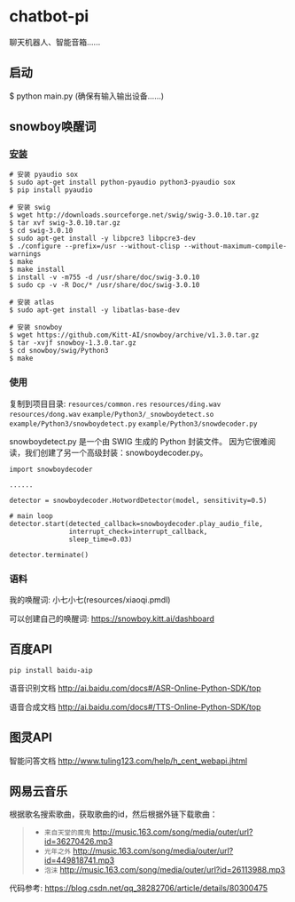 # chatbot-pi
聊天机器人、智能音箱......

## 启动
$ python main.py (确保有输入输出设备......)

## snowboy唤醒词
### [安装](https://github.com/Kitt-AI/snowboy)
```
# 安装 pyaudio sox
$ sudo apt-get install python-pyaudio python3-pyaudio sox
$ pip install pyaudio

# 安装 swig
$ wget http://downloads.sourceforge.net/swig/swig-3.0.10.tar.gz
$ tar xvf swig-3.0.10.tar.gz
$ cd swig-3.0.10
$ sudo apt-get install -y libpcre3 libpcre3-dev
$ ./configure --prefix=/usr --without-clisp --without-maximum-compile-warnings
$ make
$ make install
$ install -v -m755 -d /usr/share/doc/swig-3.0.10
$ sudo cp -v -R Doc/* /usr/share/doc/swig-3.0.10

# 安装 atlas
$ sudo apt-get install -y libatlas-base-dev

# 安装 snowboy
$ wget https://github.com/Kitt-AI/snowboy/archive/v1.3.0.tar.gz
$ tar -xvjf snowboy-1.3.0.tar.gz
$ cd snowboy/swig/Python3
$ make
```

### 使用
复制到项目目录:
`resources/common.res`
`resources/ding.wav`
`resources/dong.wav`
`example/Python3/_snowboydetect.so`
`example/Python3/snowboydetect.py`
`example/Python3/snowdecoder.py`

snowboydetect.py 是一个由 SWIG 生成的 Python 封装文件。
因为它很难阅读，我们创建了另一个高级封装：snowboydecoder.py。

```
import snowboydecoder

......

detector = snowboydecoder.HotwordDetector(model, sensitivity=0.5)

# main loop
detector.start(detected_callback=snowboydecoder.play_audio_file,
               interrupt_check=interrupt_callback,
               sleep_time=0.03)

detector.terminate()
```

### 语料
我的唤醒词: 小七小七(resources/xiaoqi.pmdl)

可以创建自己的唤醒词: https://snowboy.kitt.ai/dashboard

## 百度API
```
pip install baidu-aip
```

语音识别文档
http://ai.baidu.com/docs#/ASR-Online-Python-SDK/top

语音合成文档
http://ai.baidu.com/docs#/TTS-Online-Python-SDK/top

## 图灵API
智能问答文档
http://www.tuling123.com/help/h_cent_webapi.jhtml

## 网易云音乐
根据歌名搜索歌曲，获取歌曲的id，然后根据外链下载歌曲：
>* `来自天堂的魔鬼` http://music.163.com/song/media/outer/url?id=36270426.mp3
>* `光年之外` http://music.163.com/song/media/outer/url?id=449818741.mp3
>* `泡沫` http://music.163.com/song/media/outer/url?id=26113988.mp3

代码参考: https://blog.csdn.net/qq_38282706/article/details/80300475
